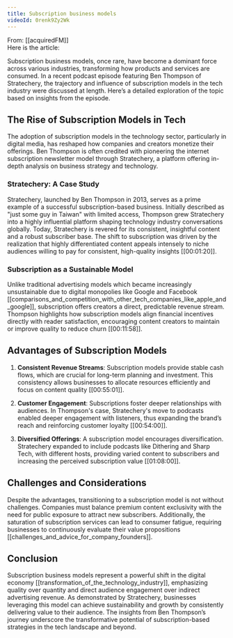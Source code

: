 ```yaml
---
title: Subscription business models
videoId: 0renk9Zy2Wk
---
```


From: [[acquiredFM]] <br/> 
Here is the article:

Subscription business models, once rare, have become a dominant force across various industries, transforming how products and services are consumed. In a recent podcast episode featuring Ben Thompson of Stratechery, the trajectory and influence of subscription models in the tech industry were discussed at length. Here’s a detailed exploration of the topic based on insights from the episode.

## The Rise of Subscription Models in Tech

The adoption of subscription models in the technology sector, particularly in digital media, has reshaped how companies and creators monetize their offerings. Ben Thompson is often credited with pioneering the internet subscription newsletter model through Stratechery, a platform offering in-depth analysis on business strategy and technology.

### Stratechery: A Case Study

Stratechery, launched by Ben Thompson in 2013, serves as a prime example of a successful subscription-based business. Initially described as "just some guy in Taiwan" with limited access, Thompson grew Stratechery into a highly influential platform shaping technology industry conversations globally. Today, Stratechery is revered for its consistent, insightful content and a robust subscriber base. The shift to subscription was driven by the realization that highly differentiated content appeals intensely to niche audiences willing to pay for consistent, high-quality insights [<a class="yt-timestamp" data-t="00:01:20">[00:01:20]</a>].

### Subscription as a Sustainable Model

Unlike traditional advertising models which became increasingly unsustainable due to digital monopolies like Google and Facebook [[comparisons_and_competition_with_other_tech_companies_like_apple_and_google]], subscription offers creators a direct, predictable revenue stream. Thompson highlights how subscription models align financial incentives directly with reader satisfaction, encouraging content creators to maintain or improve quality to reduce churn [<a class="yt-timestamp" data-t="00:11:58">[00:11:58]</a>].

## Advantages of Subscription Models

1. **Consistent Revenue Streams**: Subscription models provide stable cash flows, which are crucial for long-term planning and investment. This consistency allows businesses to allocate resources efficiently and focus on content quality [<a class="yt-timestamp" data-t="00:55:01">[00:55:01]</a>].

2. **Customer Engagement**: Subscriptions foster deeper relationships with audiences. In Thompson's case, Stratechery's move to podcasts enabled deeper engagement with listeners, thus expanding the brand’s reach and reinforcing customer loyalty [<a class="yt-timestamp" data-t="00:54:00">[00:54:00]</a>].

3. **Diversified Offerings**: A subscription model encourages diversification. Stratechery expanded to include podcasts like Dithering and Sharp Tech, with different hosts, providing varied content to subscribers and increasing the perceived subscription value [<a class="yt-timestamp" data-t="01:08:00">[01:08:00]</a>].

## Challenges and Considerations

Despite the advantages, transitioning to a subscription model is not without challenges. Companies must balance premium content exclusivity with the need for public exposure to attract new subscribers. Additionally, the saturation of subscription services can lead to consumer fatigue, requiring businesses to continuously evaluate their value propositions [[challenges_and_advice_for_company_founders]].

## Conclusion

Subscription business models represent a powerful shift in the digital economy [[transformation_of_the_technology_industry]], emphasizing quality over quantity and direct audience engagement over indirect advertising revenue. As demonstrated by Stratechery, businesses leveraging this model can achieve sustainability and growth by consistently delivering value to their audience. The insights from Ben Thompson’s journey underscore the transformative potential of subscription-based strategies in the tech landscape and beyond.
